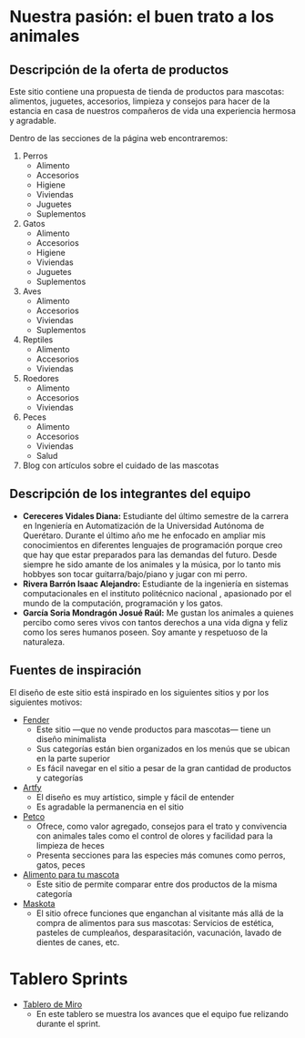 Nuestra pasión: el buen trato a los animales
============================================

## Descripción de la oferta de productos
<!--- Ver punto 2, viñeta 1, p. 4 del sprint 1 -->
Este sitio contiene una propuesta de tienda de productos para  mascotas: alimentos, juguetes, accesorios, limpieza y consejos para hacer de la estancia en casa de nuestros compañeros de vida una experiencia hermosa y agradable.

Dentro de las secciones de la página web encontraremos:
1. Perros
   - Alimento
   - Accesorios
   - Higiene
   - Viviendas
   - Juguetes
   - Suplementos
2. Gatos
   - Alimento
   - Accesorios
   - Higiene
   - Viviendas
   - Juguetes
   - Suplementos
4. Aves
   - Alimento
   - Accesorios
   - Viviendas
   - Suplementos
6. Reptiles
   - Alimento
   - Accesorios
   - Viviendas
8. Roedores
   - Alimento
   - Accesorios
   - Viviendas
9. Peces
   - Alimento
   - Accesorios
   - Viviendas
   - Salud
 10. Blog con artículos sobre el cuidado de las mascotas

## Descripción de los integrantes del equipo
<!--- Ver punto 2, viñeta 2, p. 4 del sprint 1 -->

* __Cereceres Vidales Diana:__ Estudiante del último semestre de la carrera en Ingeniería en Automatización de la Universidad Autónoma de Querétaro. Durante el último año me he enfocado en ampliar mis conocimientos en diferentes lenguajes de programación porque creo que hay que estar preparados para las demandas del futuro. Desde siempre he sido amante de los animales y la música, por lo tanto mis hobbyes son tocar guitarra/bajo/piano y jugar con mi perro.
* __Rivera Barrón Isaac Alejandro:__ Estudiante de la ingeniería en sistemas computacionales en el instituto politécnico nacional , apasionado por el mundo de la computación, programación y los gatos. 
* __García Soria Mondragón Josué Raúl:__ Me gustan los animales a quienes percibo como seres vivos con tantos derechos a una vida digna y feliz como los seres humanos poseen. Soy amante y respetuoso de la naturaleza.

## Fuentes de inspiración
<!--- Ver punto 3, p. 4 del sprint 1 -->
El diseño de este sitio está inspirado en los siguientes sitios y por los siguientes motivos:

* [Fender](https://www.fender.com/es/null)
   * Este sitio —que no vende productos para mascotas— tiene un diseño minimalista
   * Sus categorías están bien organizados en los menús que se ubican en la parte superior
   * Es fácil navegar en el sitio a pesar de la gran cantidad de productos y categorías
* [Artfy](https://artfy.es/)
   * El diseño es muy artístico, simple y fácil de entender 
   * Es agradable la permanencia en el sitio
* [Petco](https://petco.com.mx/)
   * Ofrece, como valor agregado, consejos para el trato y convivencia con animales tales como el control de olores y facilidad para la limpieza de heces
   * Presenta secciones para las especies más comunes como perros, gatos, peces
* [Alimento para tu mascota](https://www.alimentoparatumascota.com.mx/)
   * Este sitio de permite comparar entre dos productos de la misma categoría
* [Maskota](https://maskota.com.mx/)
   * El sitio ofrece funciones que enganchan al visitante más allá de la compra de alimentos para sus mascotas: Servicios de estética, pasteles de cumpleaños, desparasitación, vacunación, lavado de dientes de canes, etc.

# Tablero Sprints
* [Tablero de Miro](https://miro.com/welcomeonboard/aDQ2RHhLN1VsSVdaTUZQckNITTZJS0p0ZE5EcEJOOGxtWkszc3ZwWTczZDdIOGl1UHJHUFMyb1cxVXJ2VnAwanwzMDc0NDU3MzYxNjA2NDQ3MzUx)
   *  En este tablero se muestra los avances que el equipo fue relizando durante el sprint.